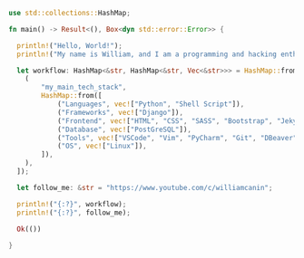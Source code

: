 <!-- ### <img src="https://media.giphy.com/media/hvRJCLFzcasrR4ia7z/giphy.gif" width="25px"> Hi there -->

<!--
**williamcanin/williamcanin** is a ✨ _special_ ✨ repository because its `README.md` (this file) appears on your GitHub profile.

Here are some ideas to get you started:

- 🔭 I’m currently working on ...
- 🌱 I’m currently learning ...
- 👯 I’m looking to collaborate on ...
- 🤔 I’m looking for help with ...
- 💬 Ask me about ...
- 📫 How to reach me: ...
- 😄 Pronouns: ...
- ⚡ Fun fact: ...
-->

<!--
```python
#!/usr/bin/env python3

print("Hello, World!")
print("My name is William, and I am a programming and hacking enthusiast.")

MY_ENVIRONMENT = "https://github.com/williamcanin/my_environment"

workflow = {
    "my_main_tech_stack": {
        "Languages": ["Python", "Shell Script"],
        "Frameworks": ["Django"],
        "Frontend": ["HTML", "CSS", "SASS", "Bootstrap", "Jekyll"],
        "Database": ["PostGreSQL"],
        "Tools": ["VSCode", "Vim", "PyCharm", "Git", "DBeaver"],
        "OS": ["Linux"]
    },
}

follow_me = {
    "YouTube": "https://www.youtube.com/c/williamcanin",
}
```
<img width="340px" src="https://github-readme-stats.vercel.app/api/top-langs/?username=williamcanin&hide=html,coffeescript,makefile,mako,pug,batchfile,ruby,tsql,procfile&hide_border=true&layout=compact&theme=buefy"/> <img width="405px" src="https://github-readme-stats.vercel.app/api?username=williamcanin&theme=buefy&hide_border=true"/>
-->

```rust
use std::collections::HashMap;

fn main() -> Result<(), Box<dyn std::error::Error>> {

  println!("Hello, World!");
  println!("My name is William, and I am a programming and hacking enthusiast.");

  let workflow: HashMap<&str, HashMap<&str, Vec<&str>>> = HashMap::from([
    (
        "my_main_tech_stack",
        HashMap::from([
            ("Languages", vec!["Python", "Shell Script"]),
            ("Frameworks", vec!["Django"]),
            ("Frontend", vec!["HTML", "CSS", "SASS", "Bootstrap", "Jekyll"]),
            ("Database", vec!["PostGreSQL"]),
            ("Tools", vec!["VSCode", "Vim", "PyCharm", "Git", "DBeaver"]),
            ("OS", vec!["Linux"]),
        ]),
    ),
  ]);

  let follow_me: &str = "https://www.youtube.com/c/williamcanin";

  println!("{:?}", workflow);
  println!("{:?}", follow_me);

  Ok(())
  
}
```

